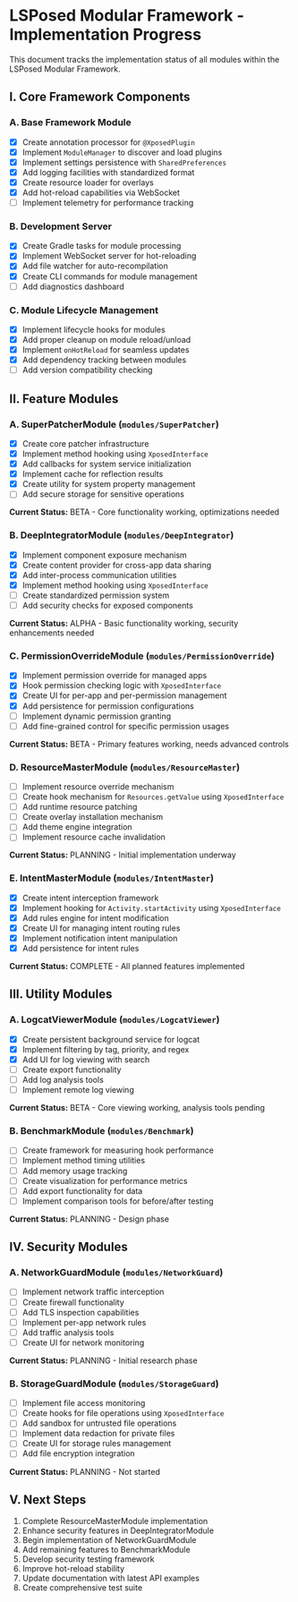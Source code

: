 # LSPosed Modular Framework - Implementation Progress

This document tracks the implementation status of all modules within the LSPosed Modular Framework.

## I. Core Framework Components

### A. Base Framework Module
- [x] Create annotation processor for `@XposedPlugin`
- [x] Implement `ModuleManager` to discover and load plugins
- [x] Implement settings persistence with `SharedPreferences`
- [x] Add logging facilities with standardized format
- [x] Create resource loader for overlays
- [x] Add hot-reload capabilities via WebSocket
- [ ] Implement telemetry for performance tracking

### B. Development Server
- [x] Create Gradle tasks for module processing
- [x] Implement WebSocket server for hot-reloading
- [x] Add file watcher for auto-recompilation
- [x] Create CLI commands for module management
- [ ] Add diagnostics dashboard

### C. Module Lifecycle Management
- [x] Implement lifecycle hooks for modules
- [x] Add proper cleanup on module reload/unload
- [x] Implement `onHotReload` for seamless updates
- [x] Add dependency tracking between modules
- [ ] Add version compatibility checking

## II. Feature Modules

### A. SuperPatcherModule (`modules/SuperPatcher`)
- [x] Create core patcher infrastructure
- [x] Implement method hooking using `XposedInterface`
- [x] Add callbacks for system service initialization
- [x] Implement cache for reflection results
- [x] Create utility for system property management
- [ ] Add secure storage for sensitive operations

**Current Status:** BETA - Core functionality working, optimizations needed

### B. DeepIntegratorModule (`modules/DeepIntegrator`)
- [x] Implement component exposure mechanism
- [x] Create content provider for cross-app data sharing
- [x] Add inter-process communication utilities
- [x] Implement method hooking using `XposedInterface`
- [ ] Create standardized permission system
- [ ] Add security checks for exposed components

**Current Status:** ALPHA - Basic functionality working, security enhancements needed

### C. PermissionOverrideModule (`modules/PermissionOverride`)
- [x] Implement permission override for managed apps
- [x] Hook permission checking logic with `XposedInterface`
- [x] Create UI for per-app and per-permission management
- [x] Add persistence for permission configurations
- [ ] Implement dynamic permission granting
- [ ] Add fine-grained control for specific permission usages

**Current Status:** BETA - Primary features working, needs advanced controls

### D. ResourceMasterModule (`modules/ResourceMaster`)
- [ ] Implement resource override mechanism
- [ ] Create hook mechanism for `Resources.getValue` using `XposedInterface`
- [ ] Add runtime resource patching
- [ ] Create overlay installation mechanism
- [ ] Add theme engine integration
- [ ] Implement resource cache invalidation

**Current Status:** PLANNING - Initial implementation underway

### E. IntentMasterModule (`modules/IntentMaster`)
- [x] Create intent interception framework
- [x] Implement hooking for `Activity.startActivity` using `XposedInterface`
- [x] Add rules engine for intent modification
- [x] Create UI for managing intent routing rules
- [x] Implement notification intent manipulation
- [x] Add persistence for intent rules

**Current Status:** COMPLETE - All planned features implemented

## III. Utility Modules

### A. LogcatViewerModule (`modules/LogcatViewer`)
- [x] Create persistent background service for logcat
- [x] Implement filtering by tag, priority, and regex
- [x] Add UI for log viewing with search
- [ ] Create export functionality
- [ ] Add log analysis tools
- [ ] Implement remote log viewing

**Current Status:** BETA - Core viewing working, analysis tools pending

### B. BenchmarkModule (`modules/Benchmark`)
- [ ] Create framework for measuring hook performance
- [ ] Implement method timing utilities
- [ ] Add memory usage tracking
- [ ] Create visualization for performance metrics
- [ ] Add export functionality for data
- [ ] Implement comparison tools for before/after testing

**Current Status:** PLANNING - Design phase

## IV. Security Modules

### A. NetworkGuardModule (`modules/NetworkGuard`)
- [ ] Implement network traffic interception
- [ ] Create firewall functionality
- [ ] Add TLS inspection capabilities
- [ ] Implement per-app network rules
- [ ] Add traffic analysis tools
- [ ] Create UI for network monitoring

**Current Status:** PLANNING - Initial research phase

### B. StorageGuardModule (`modules/StorageGuard`)
- [ ] Implement file access monitoring
- [ ] Create hooks for file operations using `XposedInterface`
- [ ] Add sandbox for untrusted file operations
- [ ] Implement data redaction for private files
- [ ] Create UI for storage rules management
- [ ] Add file encryption integration

**Current Status:** PLANNING - Not started

## V. Next Steps

1. Complete ResourceMasterModule implementation
2. Enhance security features in DeepIntegratorModule
3. Begin implementation of NetworkGuardModule
4. Add remaining features to BenchmarkModule
5. Develop security testing framework
6. Improve hot-reload stability
7. Update documentation with latest API examples
8. Create comprehensive test suite 
